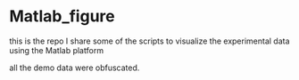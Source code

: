 # Matlab_figure
this is the repo I share some of the scripts to visualize the experimental data using the Matlab platform  

all the demo data were obfuscated.
